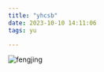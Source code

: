 ```yaml
---
title: "yhcsb"
date: 2023-10-10 14:11:06
tags: yu

---
```


![fengjing](E:\hexo\1PHAN-7878.github.io\source\images\fengjing.jpg)
